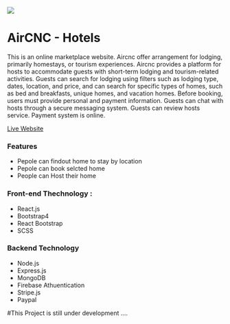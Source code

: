 ![](https://imgur.com/wDJmfYr.png)
# AirCNC - Hotels
This is an online marketplace website. Aircnc offer arrangement for lodging, primarily homestays, or tourism experiences. Aircnc provides a platform for hosts to accommodate guests with short-term lodging and tourism-related activities. Guests can search for lodging using filters such as lodging type, dates, location, and price, and can search for specific types of homes, such as bed and breakfasts, unique homes, and vacation homes. Before booking, users must provide personal and payment information. Guests can chat with hosts through a secure messaging system. Guests can review hosts service. Payment system is online.


[Live Website](https://aircnc-hotel.web.app/) 

### Features
* Pepole can findout home to stay by location
* Pepole can book selcted home
* People can Host their home

### Front-end Thechnology : 
* React.js
* Bootstrap4
* React Bootstrap
* SCSS

### Backend Technology
* Node.js
* Express.js
* MongoDB
* Firebase Athuentication 
* Stripe.js
* Paypal

#This Project is still under development ....

